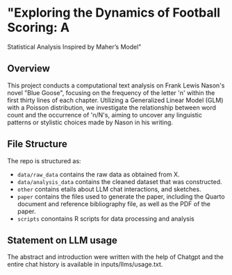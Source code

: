 # "Exploring the Dynamics of Football Scoring: A
Statistical Analysis Inspired by Maher’s Model"

## Overview
This project conducts a computational text analysis on Frank Lewis Nason's novel "Blue Goose", focusing on the frequency of the letter 'n' within the first thirty lines of each chapter. Utilizing a Generalized Linear Model (GLM) with a Poisson distribution, we investigate the relationship between word count and the occurrence of 'n/N's, aiming to uncover any linguistic patterns or stylistic choices made by Nason in his writing.

## File Structure

The repo is structured as:

-   `data/raw_data` contains the raw data as obtained from X.
-   `data/analysis_data` contains the cleaned dataset that was constructed.
-   `other` contains etails about LLM chat interactions, and sketches.
-   `paper` contains the files used to generate the paper, including the Quarto document and reference bibliography file, as well as the PDF of the paper.
-   `scripts` conontains R scripts for data processing and analysis

## Statement on LLM usage

The abstract and introduction were written with the help of Chatgpt and the entire chat history is available in inputs/llms/usage.txt.
